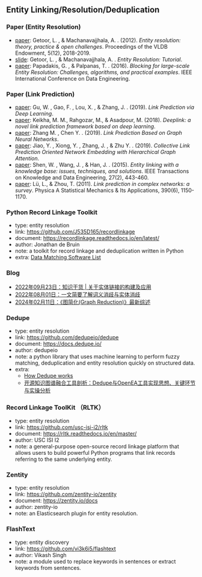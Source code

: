 ## **Entity Linking/Resolution/Deduplication**


### Paper (Entity Resolution)
  * [paper](https://www.researchgate.net/publication/262393695_Entity_resolution_Theory_practice_open_challenges): Getoor, L. , & Machanavajjhala, A. . (2012). *Entity resolution: theory, practice & open challenges*. Proceedings of the VLDB Endowment, 5(12), 2018-2019.
  * [slide](http://users.umiacs.umd.edu/~getoor/Tutorials/ER_VLDB2012.pdf): Getoor, L. , & Machanavajjhala, A. . *Entity Resolution: Tutorial*.
  * [paper](https://www.researchgate.net/publication/304456604_Blocking_for_large-scale_Entity_Resolution_Challenges_algorithms_and_practical_examples): Papadakis, G. , & Palpanas, T. . (2016). *Blocking for large-scale Entity Resolution: Challenges, algorithms, and practical examples*. IEEE International Conference on Data Engineering.

### Paper (Link Prediction)
  * [paper](https://arxiv.org/abs/1910.04807): Gu, W. , Gao, F. , Lou, X. , & Zhang, J. . (2019). *Link Prediction via Deep Learning*.
  * [paper](https://arxiv.org/abs/1807.10494): Keikha, M. M., Rahgozar, M., & Asadpour, M. (2018). *Deeplink: a novel link prediction framework based on deep learning*.
  * [paper](https://arxiv.org/abs/1802.09691): Zhang M. , Chen Y. . (2019). *Link Prediction Based on Graph Neural Networks*.
  * [paper](https://arxiv.org/abs/1910.05736v1): Jiao, Y. , Xiong, Y. , Zhang, J. , & Zhu Y. . (2019). *Collective Link Prediction Oriented Network Embedding with Hierarchical Graph Attention*.
  * [paper](http://dbgroup.cs.tsinghua.edu.cn/wangjy/papers/TKDE14-entitylinking.pdf): Shen, W. , Wang, J. , & Han, J. . (2015). *Entity linking with a knowledge base: issues, techniques, and solutions*. IEEE Transactions on Knowledge and Data Engineering, 27(2), 443-460.
  * [paper](https://arxiv.org/abs/1010.0725): Lü, L., & Zhou, T. (2011). *Link prediction in complex networks: a survey*. Physica A Statistical Mechanics & Its Applications, 390(6), 1150-1170.
  
### Python Record Linkage Toolkit
  * type: entity resolution
  * link: https://github.com/J535D165/recordlinkage
  * document: https://recordlinkage.readthedocs.io/en/latest/
  * author: Jonathan de Bruin
  * note: a toolkit for record linkage and deduplication written in Python
  * extra: [Data Matching Software List](https://github.com/J535D165/data-matching-software)

### Blog
  * [2022年09月23日：知识干货 | 关于实体链接的构建及应用](https://mp.weixin.qq.com/s/0MX5zv5dNE4aPdvz6niUyw)
  * [2022年08月01日：一文简要了解词义消歧与实体消歧](https://mp.weixin.qq.com/s/MsEYQ6HU1GuzHV9OBq3V5Q)
  * [2024年02月11日：《图简化(Graph Reduction)》最新综述](https://mp.weixin.qq.com/s/cRVUw5wVL7x-Bn2q87oavQ)

### Dedupe
  * type: entity resolution
  * link: https://github.com/dedupeio/dedupe
  * document: https://docs.dedupe.io/
  * author: dedupeio
  * note: a python library that uses machine learning to perform fuzzy matching, deduplication and entity resolution quickly on structured data.
  * extra: 
    - [How Dedupe works](https://dedupe.io/documentation/how-it-works.html)
    - [开源知识图谱融合工具剖析：Dedupe与OpenEA工具实现思想、关键环节与实操分析](https://mp.weixin.qq.com/s/8y3TUEAWmW1q2aPB7_z_0Q)

 ### Record Linkage ToolKit （RLTK）
  * type: entity resolution
  * link: https://github.com/usc-isi-i2/rltk
  * document: https://rltk.readthedocs.io/en/master/
  * author: USC ISI I2
  * note: a general-purpose open-source record linkage platform that allows users to build powerful Python programs that link records referring to the same underlying entity.
  
### Zentity
  * type: entity resolution
  * link: https://github.com/zentity-io/zentity
  * document: https://zentity.io/docs
  * author: zentity-io
  * note: an Elasticsearch plugin for entity resolution.
  
### FlashText
  * type: entity discovery
  * link: https://github.com/vi3k6i5/flashtext
  * author: Vikash Singh
  * note: a module used to replace keywords in sentences or extract keywords from sentences.
  


